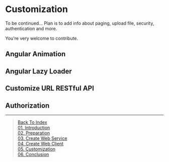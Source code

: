 # Customization

To be continued... Plan is to add info about paging, upload file, security, authentication and more.

You're very welcome to contribute.

## Angular Animation

## Angular Lazy Loader

## Customize URL RESTful API

## Authorization

---

> [Back To Index](index.md) <br>
> [01. Introduction](01-introduction.md) <br> 
> [02. Preparation](02-preparation.md) <br>
> [03. Create Web Service](03-create-web-service.md) <br>
> [04. Create Web Client](04-create-web-client.md) <br>
> [05. Customization](05-customization.md) <br>
> [06. Conclusion](06-conclusion.md) <br>
